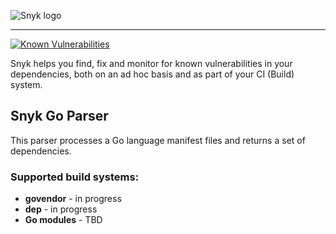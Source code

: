 ![Snyk logo](https://snyk.io/style/asset/logo/snyk-print.svg)

***

[![Known Vulnerabilities](https://snyk.io/test/github/snyk/nodejs-lockfile-parser/badge.svg)](https://snyk.io/test/github/snyk/nodejs-lockfile-parser)

Snyk helps you find, fix and monitor for known vulnerabilities in your dependencies, both on an ad hoc basis and as part of your CI (Build) system.

## Snyk Go Parser

This parser processes a Go language manifest files and returns a set of dependencies.

### Supported build systems:

* **govendor** - in progress
* **dep** - in progress
* **Go modules** - TBD
